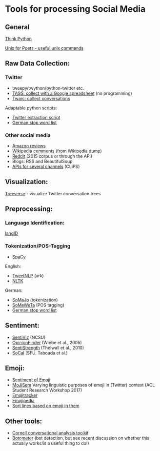 # Tools for processing Social Media

## General
[Think Python](http://greenteapress.com/wp/think-python-2e/)

[Unix for Poets - useful unix commands](https://web.stanford.edu/class/cs124/kwc-unix-for-poets.pdf)


## Raw Data Collection:

### Twitter
* tweepy/twython/python-twitter etc.
* [TAGS: collect with a Google spreadsheet](https://tags.hawksey.info/) (no programming)
* [Twarc: collect conversations](https://github.com/DocNow/twarc)

Adaptable python scripts:

* [Twitter extraction script](http://www.ling.uni-potsdam.de/~scheffler/twitter/)
* [German stop word list](https://github.com/TScheffler/TwitterCorpora/blob/master/twitter_stopwords_German.txt)

### Other social media

* [Amazon reviews](http://jmcauley.ucsd.edu/data/amazon/)
* [Wikipedia comments](https://figshare.com/articles/Wikipedia_Talk_Corpus/4264973) (from Wikipedia dump)
* [Reddit](https://archive.org/details/2015_reddit_comments_corpus) (2015 corpus or through the API)
* Blogs: RSS and BeautifulSoup
* [APIs for several channels](http://www.clips.ua.ac.be/pages/pattern-web) (CLiPS)



## Visualization:
[Treeverse](https://github.com/paulgb/Treeverse) - visualize Twitter conversation trees 

## Preprocessing:
### Language Identification: 
[langID](https://github.com/saffsd/langid.py)

### Tokenization/POS-Tagging
* [SpaCy](https://spacy.io/models)

English:

* [TweetNLP](http://www.cs.cmu.edu/~ark/TweetNLP/) (ark)
* [NLTK](https://www.nltk.org/)

German:

* [SoMaJo](https://github.com/tsproisl/SoMaJo)  (tokenization)
* [SoMeWeTa](https://github.com/tsproisl/SoMeWeTa)  (POS tagging)
* [German stop word list](https://github.com/TScheffler/TwitterCorpora/blob/master/twitter_stopwords_German.txt)  

## Sentiment:
* [SentiViz](https://www.csc2.ncsu.edu/faculty/healey/tweet_viz/tweet_app/) (NCSU)
* [OpinionFinder](http://mpqa.cs.pitt.edu/opinionfinder/) (Wiebe et al., 2005) 
* [SentiStrength](http://sentistrength.wlv.ac.uk/) (Thelwall et al., 2010)
* [SoCal](https://github.com/sfu-discourse-lab/SO-CAL) (SFU, Taboada et al.)

## Emoji:

* [Sentiment of Emoji](http://journals.plos.org/plosone/article?id=10.1371/journal.pone.0144296)
* [MoJiSem](http://www.aclweb.org/anthology/P17-3022) Varying linguistic purposes of emoji in (Twitter) context (ACL Student Research Workshop 2017) 
* [Emojitracker](http://emojitracker.com/)
* [Emojipedia](https://emojipedia.org/)
* [Sort lines based on emoji in them](https://github.com/TScheffler/TwitterCorpora/blob/master/get-emoji-tweets-fromtext.py)

## Other tools:
* [Cornell conversational analysis toolkit](http://convokit.cornell.edu/) 
* [Botometer](https://botometer.iuni.iu.edu/#!/)  (bot detection, but see recent discussion on whether this actually works/is a useful thing to do!)
